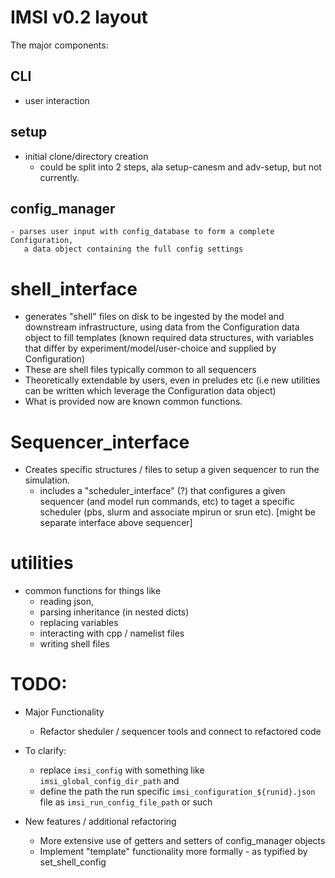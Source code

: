 # IMSI v0.2 layout

The major components:

## CLI
  - user interaction
                            
## setup
   - initial clone/directory creation                                      
      - could be split into 2 steps, ala setup-canesm and adv-setup, 
      but not currently.

## config_manager
    - parses user input with config_database to form a complete Configuration,
       a data object containing the full config settings                             
       
# shell_interface
   - generates "shell" files on disk to be ingested by the model and downstream 
     infrastructure, using data from the Configuration data object to fill
     templates (known required data structures, with variables that differ 
     by experiment/model/user-choice and supplied by Configuration) 
   - These are shell files typically common to all sequencers
   - Theoretically extendable by users, even in preludes etc (i.e
   new utilities can be written which leverage the Configuration data object)
   - What is provided now are known common functions.

# Sequencer_interface
   - Creates specific structures / files to setup a given sequencer to run
     the simulation.
     - includes a "scheduler_interface" (?) that configures a given sequencer
       (and model run commands, etc) to taget a specific scheduler (pbs, slurm and
       associate mpirun or srun etc). [might be separate interface above sequencer]

# utilities
- common functions for things like 
   - reading json, 
   - parsing inheritance (in nested dicts)
   - replacing variables
   - interacting with cpp / namelist files
   - writing shell files
        
# TODO:
- Major Functionality
   - Refactor sheduler / sequencer tools and connect to refactored code

- To clarify:
   - replace `imsi_config` with something like `imsi_global_config_dir_path` and 
   - define the path the run specific `imsi_configuration_${runid}.json` file as `imsi_run_config_file_path` or such

- New features / additional refactoring
   - More extensive use of getters and setters of config_manager objects
   - Implement "template" functionality more formally - as typified by set_shell_config
   
